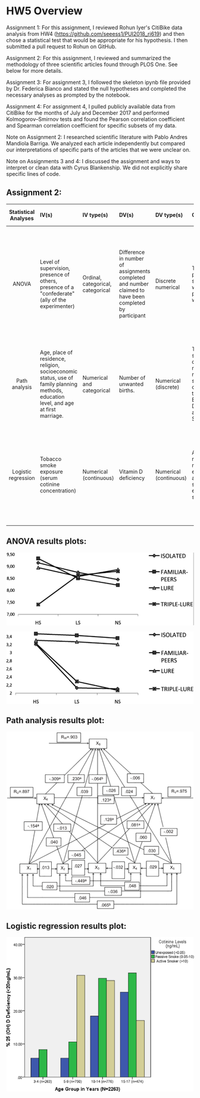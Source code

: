 # HW5 Overview

Assignment 1: For this assignment, I reviewed Rohun Iyer's CitiBike data analysis from HW4 (https://github.com/seeess1/PUI2018_ri619) and then chose a statistical test that would be appropriate for his hypothesis. I then submitted a pull request to Rohun on GitHub.

Assignment 2: For this assignment, I reviewed and summarized the methodology of three scientific articles found through PLOS One. See below for more details.

Assignment 3: For assignment 3, I followed the skeleton ipynb file provided by Dr. Federica Bianco and stated the null hypotheses and completed the necessary analyses as prompted by the notebook.

Assignment 4: For assignment 4, I pulled publicly available data from CitiBike for the months of July and December 2017 and performed Kolmogorov–Smirnov tests and found the Pearson correlation coefficient and Spearman correlation coefficient for specific subsets of my data.

Note on Assignment 2: I researched scientific literature with Pablo Andres Mandiola Barriga. We analyzed each article independently but compared our interpretations of specific parts of the articles that we were unclear on. 

Note on Assignments 3 and 4: I discussed the assignment and ways to interpret or clean data with Cyrus Blankenship. We did not explicitly share specific lines of code.

## Assignment 2:

|**Statistical Analyses**	|  **IV(s)** |  **IV type(s)** |  **DV(s)**  |  **DV type(s)**  |  **Control Var** | **Control Var type**  | **Question to be answered** | **$H_0$** | **$\alpha$** | **link to paper** 
|:----------:|:----------|:------------|:-------------|:-------------|:------------|:------------- |:------------------|:----:|:-------:|:-------|
| ANOVA | Level of supervision, presence of others, presence of a "confederate" (ally of the experimenter) | Ordinal, categorical, categorical | Difference in number of assignments completed and number claimed to have been completed by participant | Discrete numerical | The population of students from which participants were drawn | Categorical | Do participants under less supervision or who witness close associates tend to cheat more often on incentivized tasks? | Participants who are not supervised or who witness close associates cheating are less likely to cheat than those who are supervised or who do not witness close associates cheating. | .001 | https://journals.plos.org/plosone/article?id=10.1371/journal.pone.0122305#sec020 |
| Path analysis | Age, place of residence, religion, socioeconomic status, use of family planning methods, education level, and age at first marriage. | Numerical and categorical | Number of unwanted births. | Numerical (discrete) | The study sample was drawn from a nationally representative sample covered by the Bangladesh Demographic and Health Survey | Categorical | Is there a causal connection between the independent variables in this study and unwanted births? | There is no causal connection between any of the independent variables (age, religion, etc.) and the number of unwanted births. | .05 | https://journals.plos.org/plosone/article?id=10.1371/journal.pone.0164007 | 
| Logistic regression | Tobacco smoke exposure (serum cotinine concentration) | Numerical (continuous) | Vitamin D deficiency | Numerical (continuous) | Age, sex, race, BMI, maternal education, and family socio-economic status | Categorical and numerical | Does exposure to tobacco smoke cause decreased vitamin D levels in children? | Children exposed to more tobacco smoke have vitamin D levels that are the same as or higher than vitamin D levels in children exposed to less smoke. | .001 | https://journals.plos.org/plosone/article?id=10.1371/journal.pone.0205342 |
|  | | | | | | | |

## ANOVA results plots:

![Alt text](../HW5_shb395/anova1.png)

![Alt text](../HW5_shb395/anova2.png)

## Path analysis results plot:

![Alt text](../HW5_shb395/path.PNG)

## Logistic regression results plot:

![Alt text](../HW5_shb395/log.PNG)